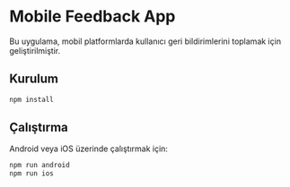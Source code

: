 # Mobile Feedback App

Bu uygulama, mobil platformlarda kullanıcı geri bildirimlerini toplamak için geliştirilmiştir.

## Kurulum

```bash
npm install
```

## Çalıştırma

Android veya iOS üzerinde çalıştırmak için:

```bash
npm run android
npm run ios
```
